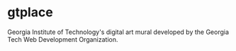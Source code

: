 # gtplace
Georgia Institute of Technology's digital art mural developed by the Georgia Tech Web Development Organization.
